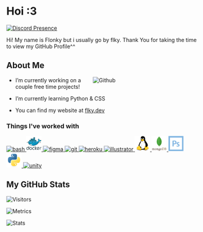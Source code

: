 <p align='center'>
<h1> Hoi :3 </h1>

[![Discord Presence](https://lanyard.cnrad.dev/api/355330245433360384?bg=161b22&borderRadius=8px)](https://discord.com/users/355330245433360384)


</p>
<div size='20px'> Hi! My name is Flonky but i usually go by flky. Thank You for taking the time to view my GitHub Profile^^
</div>

<h2> About Me </h2>

<img width="55%" align="right" alt="Github" src="https://github.githubassets.com/images/modules/notifications/inbox-zero-dark.svg" />


- I’m currently working on a couple free time projects!

- I’m currently learning Python & CSS 

- You can find my website at [flky.dev](https://flky.dev/)

<h3 align="left">Things I've worked with</h3>
<p align="left"> <a href="https://www.gnu.org/software/bash/" target="_blank"> <img src="https://www.vectorlogo.zone/logos/gnu_bash/gnu_bash-icon.svg" alt="bash" width="40" height="40"/> </a> <a href="https://www.docker.com/" target="_blank"> <img src="https://raw.githubusercontent.com/devicons/devicon/master/icons/docker/docker-original-wordmark.svg" alt="docker" width="40" height="40"/> </a> <a href="https://www.figma.com/" target="_blank"> <img src="https://www.vectorlogo.zone/logos/figma/figma-icon.svg" alt="figma" width="40" height="40"/> </a> <a href="https://git-scm.com/" target="_blank"> <img src="https://www.vectorlogo.zone/logos/git-scm/git-scm-icon.svg" alt="git" width="40" height="40"/> </a> <a href="https://heroku.com" target="_blank"> <img src="https://www.vectorlogo.zone/logos/heroku/heroku-icon.svg" alt="heroku" width="40" height="40"/> </a> <a href="https://www.adobe.com/in/products/illustrator.html" target="_blank"> <img src="https://www.vectorlogo.zone/logos/adobe_illustrator/adobe_illustrator-icon.svg" alt="illustrator" width="40" height="40"/> </a> <a href="https://www.linux.org/" target="_blank"> <img src="https://raw.githubusercontent.com/devicons/devicon/master/icons/linux/linux-original.svg" alt="linux" width="40" height="40"/> </a> <a href="https://www.mongodb.com/" target="_blank"> <img src="https://raw.githubusercontent.com/devicons/devicon/master/icons/mongodb/mongodb-original-wordmark.svg" alt="mongodb" width="40" height="40"/> </a> <a href="https://www.photoshop.com/en" target="_blank"> <img src="https://raw.githubusercontent.com/devicons/devicon/master/icons/photoshop/photoshop-line.svg" alt="photoshop" width="40" height="40"/> </a> <a href="https://www.python.org" target="_blank"> <img src="https://raw.githubusercontent.com/devicons/devicon/master/icons/python/python-original.svg" alt="python" width="40" height="40"/> </a> <a href="https://unity.com/" target="_blank"> <img src="https://www.vectorlogo.zone/logos/unity3d/unity3d-icon.svg" alt="unity" width="40" height="40"/> </a> <a href="https://www.adobe.com/products/xd.html" target="_blank"> </a> </p>


<h2> My GitHub Stats </h2>

![Visitors](https://visitor-badge.glitch.me/badge?page_id=Flonky.Flonky)

![Metrics](https://metrics.lecoq.io/Flonky?template=classic&isocalendar=1&languages=1&stars=1&achievements=1&notable=1&pagespeed=1&isocalendar.duration=full-year&languages.limit=8&languages.sections=most-used&languages.colors=github&languages.threshold=0%25&languages.indepth=false&languages.analysis.timeout=15&languages.categories=markup%2C%20programming&languages.recent.categories=markup%2C%20programming&languages.recent.load=300&languages.recent.days=14&stars.limit=4&achievements.threshold=C&achievements.secrets=true&achievements.display=detailed&achievements.limit=0&notable.from=organization&notable.repositories=false&notable.indepth=false&pagespeed.url=blog.flky.dev&pagespeed.detailed=true&pagespeed.screenshot=false&config.timezone=Europe%2FBerlin)

![Stats](https://github-readme-stats.vercel.app/api/?username=Flonky&count_private=true&theme=github_dark&showicons=true)
